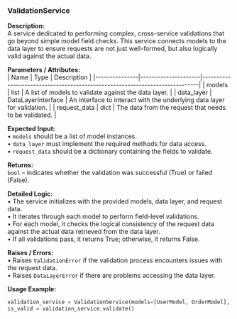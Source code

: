 ### ValidationService

**Description:**  
A service dedicated to performing complex, cross-service validations that go beyond simple model field checks. This service connects models to the data layer to ensure requests are not just well-formed, but also logically valid against the actual data.

**Parameters / Attributes:**  
| Name          | Type                | Description                                                                 |
|---------------|---------------------|-----------------------------------------------------------------------------|
| models        | list                | A list of models to validate against the data layer.                       |
| data_layer    | DataLayerInterface   | An interface to interact with the underlying data layer for validation.     |
| request_data  | dict                | The data from the request that needs to be validated.                      |

**Expected Input:**  
• `models` should be a list of model instances.  
• `data_layer` must implement the required methods for data access.  
• `request_data` should be a dictionary containing the fields to validate.

**Returns:**  
`bool` – indicates whether the validation was successful (True) or failed (False).

**Detailed Logic:**  
• The service initializes with the provided models, data layer, and request data.  
• It iterates through each model to perform field-level validations.  
• For each model, it checks the logical consistency of the request data against the actual data retrieved from the data layer.  
• If all validations pass, it returns True; otherwise, it returns False.

**Raises / Errors:**  
• Raises `ValidationError` if the validation process encounters issues with the request data.  
• Raises `DataLayerError` if there are problems accessing the data layer.

**Usage Example:**  
```python
validation_service = ValidationService(models=[UserModel, OrderModel], data_layer=my_data_layer, request_data=request_payload)
is_valid = validation_service.validate()
```